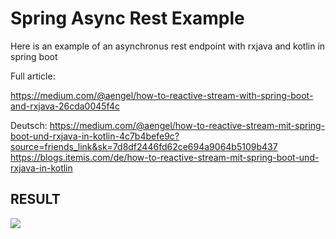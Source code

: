 # Spring Async Rest Example 
Here is an example of an asynchronus rest endpoint with rxjava and kotlin in spring boot

Full article:

https://medium.com/@aengel/how-to-reactive-stream-with-spring-boot-and-rxjava-26cda0045f4c

Deutsch:
https://medium.com/@aengel/how-to-reactive-stream-mit-spring-boot-und-rxjava-in-kotlin-4c7b4befe9c?source=friends_link&sk=7d8df2446fd62ce694a9064b5109b437
https://blogs.itemis.com/de/how-to-reactive-stream-mit-spring-boot-und-rxjava-in-kotlin

## RESULT 

![](carloader.gif)
